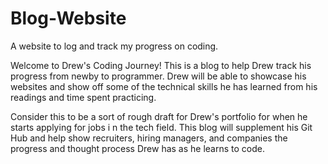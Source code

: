 # Blog-Website
A website to log and track my progress on coding.

Welcome to Drew's Coding Journey! This is a blog to help Drew track his progress from newby to programmer. Drew will be able to showcase his websites and show off some of the technical skills he has learned from his readings and time spent practicing.

Consider this to be a sort of rough draft for Drew's portfolio for when he starts applying for jobs i n the tech field. This blog will supplement his Git Hub and help show recruiters, hiring managers, and companies the progress and thought process Drew has as he learns to code.

